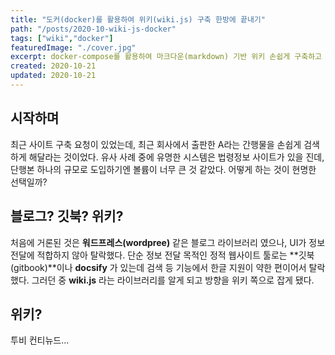 ```yaml
---
title: "도커(docker)를 활용하여 위키(wiki.js) 구축 한방에 끝내기"
path: "/posts/2020-10-wiki-js-docker"
tags: ["wiki","docker"]
featuredImage: "./cover.jpg"
excerpt: docker-compose를 활용하여 마크다운(markdown) 기반 위키 손쉽게 구축하고 SSL 적용하기.
created: 2020-10-21
updated: 2020-10-21
---
```


## 시작하며
최근 사이트 구축 요청이 있었는데, 최근 회사에서 출판한 A라는 간행물을 손쉽게 검색하게 해달라는 것이었다. 유사 사례 중에 유명한 시스템은 법령정보 사이트가 있을 진데, 단행본 하나의 규모로 도입하기엔 볼륨이 너무 큰 것 같았다. 어떻게 하는 것이 현명한 선택일까?

## 블로그? 깃북? 위키?
처음에 거론된 것은 **워드프레스(wordpree)** 같은 블로그 라이브러리 였으나, UI가 정보전달에 적합하지 않아 탈락했다. 단순 정보 전달 목적인 정적 웹사이트 툴로는 **깃북(gitbook)**이나 **docsify** 가 있는데 검색 등 기능에서 한글 지원이 약한 편이어서 탈락했다. 그러던 중 **wiki.js** 라는 라이브러리를 알게 되고 방향을 위키 쪽으로 잡게 됐다.

## 위키?
투비 컨티뉴드...
